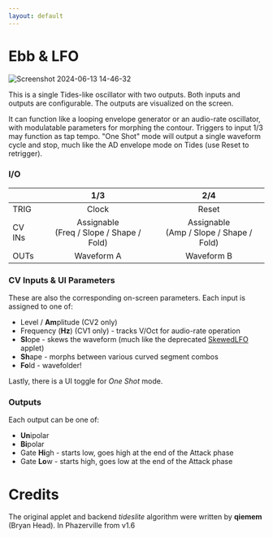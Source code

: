 ```yaml
---
layout: default
---
```

# Ebb & LFO

![Screenshot 2024-06-13 14-46-32](https://github.com/djphazer/O_C-Phazerville/assets/109086194/608edfcd-3f89-4fc4-82f1-d46b90b65c19)

This is a single Tides-like oscillator with two outputs. Both inputs and outputs are configurable. The outputs are visualized on the screen.

It can function like a looping envelope generator or an audio-rate oscillator, with modulatable parameters for morphing the contour. Triggers to input 1/3 may function as tap tempo. "One Shot" mode will output a single waveform cycle and stop, much like the AD envelope mode on Tides (use Reset to retrigger).

### I/O

|        |                          1/3                          |    2/4     |
| ------ | :---------------------------------------------------: | :--------: |
| TRIG   |                         Clock                         |   Reset    |
| CV INs | Assignable<br>(Freq / Slope / Shape / Fold) | Assignable<br>(Amp / Slope / Shape / Fold) |
| OUTs   |                      Waveform A                       | Waveform B |

### CV Inputs & UI Parameters
These are also the corresponding on-screen parameters.
Each input is assigned to one of:
* Level / **Am**plitude (CV2 only)
* Frequency (**Hz**) (CV1 only) - tracks V/Oct for audio-rate operation
* **Sl**ope - skews the waveform (much like the deprecated [SkewedLFO](https://github.com/Chysn/O_C-HemisphereSuite/wiki/Skewed-LFO) applet)
* **Sh**ape - morphs between various curved segment combos
* **Fo**ld - wavefolder!

Lastly, there is a UI toggle for _One Shot_ mode.

### Outputs
Each output can be one of:
* **Un**ipolar
* **Bi**polar
* Gate **Hi**gh - starts low, goes high at the end of the Attack phase
* Gate **Lo**w - starts high, goes low at the end of the Attack phase

# Credits
The original applet and backend _tideslite_ algorithm were written by **qiemem** (Bryan Head). In Phazerville from v1.6
